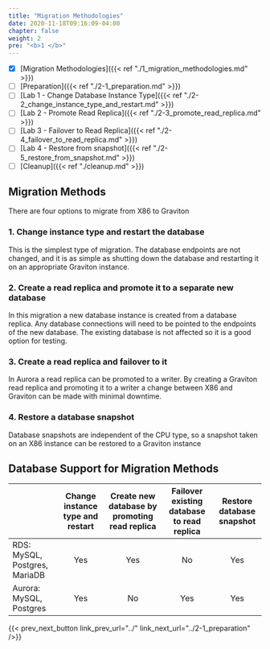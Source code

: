 ```yaml
---
title: "Migration Methodologies"
date: 2020-11-18T09:16:09-04:00
chapter: false
weight: 2
pre: "<b>1 </b>"
---
```

- [x] [Migration Methodologies]({{< ref "./1_migration_methodologies.md" >}})
- [ ] [Preparation]({{< ref "./2-1_preparation.md" >}})
- [ ] [Lab 1 - Change Database Instance Type]({{< ref "./2-2_change_instance_type_and_restart.md" >}})
- [ ] [Lab 2 - Promote Read Replica]({{< ref "./2-3_promote_read_replica.md" >}})
- [ ] [Lab 3 - Failover to Read Replica]({{< ref "./2-4_failover_to_read_replica.md" >}})
- [ ] [Lab 4 - Restore from snapshot]({{< ref "./2-5_restore_from_snapshot.md" >}})
- [ ] [Cleanup]({{< ref "./cleanup.md" >}})

## Migration Methods

There are four options to migrate from X86 to Graviton

### 1. Change instance type and restart the database

This is the simplest type of migration. The database endpoints are not changed, and it is as simple as shutting down the database and restarting it on an appropriate Graviton instance.

### 2. Create a read replica and promote it to a separate new database

In this migration a new database instance is created from a database replica. Any database connections will need to be pointed to the endpoints of the new database. The existing database is not affected so it is a good option for testing.

### 3. Create a read replica and failover to it

In Aurora a read replica can be promoted to a writer. By creating a Graviton read replica and promoting it to a writer a change between X86 and Graviton can be made with minimal downtime.

### 4. Restore a database snapshot

Database snapshots are independent of the CPU type, so a snapshot taken on an X86 instance can be restored to a Graviton instance


## Database Support for Migration Methods 

|	|Change instance type and restart	|Create new database by promoting read replica	|Failover existing database to read replica	| Restore database snapshot |
|---	| :---:	| :---:	| :---:	| :---:	|
|RDS: MySQL, Postgres, MariaDB	|Yes|Yes|No|Yes|
|Aurora: MySQL, Postgres	|Yes|No|Yes|Yes|

{{< prev_next_button link_prev_url="../" link_next_url="../2-1_preparation" />}}

